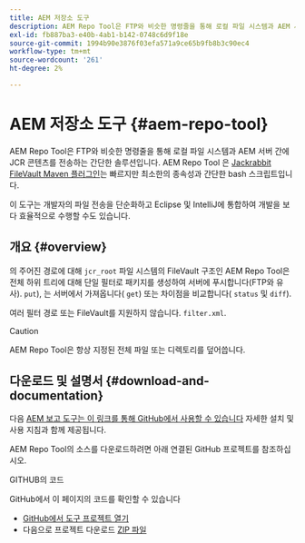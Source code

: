 ```yaml
---
title: AEM 저장소 도구
description: AEM Repo Tool은 FTP와 비슷한 명령줄을 통해 로컬 파일 시스템과 AEM 서버 간에 JCR 콘텐츠를 전송하는 간단한 솔루션입니다.
exl-id: fb887ba3-e40b-4ab1-b142-0748c6d9f18e
source-git-commit: 1994b90e3876f03efa571a9ce65b9fb8b3c90ec4
workflow-type: tm+mt
source-wordcount: '261'
ht-degree: 2%

---
```


# AEM 저장소 도구 {#aem-repo-tool}

AEM Repo Tool은 FTP와 비슷한 명령줄을 통해 로컬 파일 시스템과 AEM 서버 간에 JCR 콘텐츠를 전송하는 간단한 솔루션입니다. AEM Repo Tool 은 [Jackrabbit FileVault Maven 플러그인](https://jackrabbit.apache.org/filevault-package-maven-plugin)는 빠르지만 최소한의 종속성과 간단한 bash 스크립트입니다.

이 도구는 개발자의 파일 전송을 단순화하고 Eclipse 및 IntelliJ에 통합하여 개발을 보다 효율적으로 수행할 수도 있습니다.

## 개요 {#overview}

의 주어진 경로에 대해 `jcr_root` 파일 시스템의 FileVault 구조인 AEM Repo Tool은 전체 하위 트리에 대해 단일 필터로 패키지를 생성하여 서버에 푸시합니다(FTP와 유사). `put`), 는 서버에서 가져옵니다( `get`) 또는 차이점을 비교합니다( `status` 및 `diff`).

여러 필터 경로 또는 FileVault를 지원하지 않습니다. `filter.xml`.

>[!CAUTION]
>
>AEM Repo Tool은 항상 지정된 전체 파일 또는 디렉토리를 덮어씁니다.

## 다운로드 및 설명서 {#download-and-documentation}

다음 [AEM 보고 도구는 이 링크를 통해 GitHub에서 사용할 수 있습니다](https://github.com/Adobe-Marketing-Cloud/tools/tree/master/repo) 자세한 설치 및 사용 지침과 함께 제공됩니다.

AEM Repo Tool의 소스를 다운로드하려면 아래 연결된 GitHub 프로젝트를 참조하십시오.

GITHUB의 코드

GitHub에서 이 페이지의 코드를 확인할 수 있습니다

* [GitHub에서 도구 프로젝트 열기](https://github.com/Adobe-Marketing-Cloud/tools)
* 다음으로 프로젝트 다운로드 [ZIP 파일](https://github.com/Adobe-Marketing-Cloud/tools/archive/master.zip)
